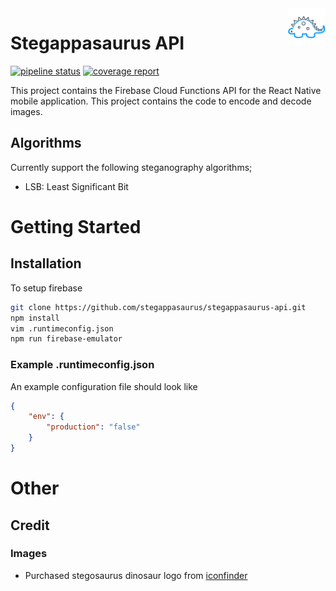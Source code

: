 <a href="https://gitlab.com/stegappasaurus/stegappasaurus-app">
    <img src="docs/images/logo-dark.png" alt="Stegappasaurus Logo" title="Stegappasaurus" align="right" height="60" />
</a>

# Stegappasaurus API

[![pipeline status](https://gitlab.com/stegappasaurus/stegappasaurus-api/badges/master/pipeline.svg)](https://gitlab.com/stegappasaurus/stegappasaurus-api/commits/master)
[![coverage report](https://gitlab.com/stegappasaurus/stegappasaurus-api/badges/master/coverage.svg)](https://gitlab.com/stegappasaurus/stegappasaurus-api/commits/master)

This project contains the Firebase Cloud Functions API for the React Native mobile application. This project contains the
code to encode and decode images.

## Algorithms

Currently support the following steganography algorithms;

- LSB: Least Significant Bit

# Getting Started

## Installation

To setup firebase

```bash
git clone https://github.com/stegappasaurus/stegappasaurus-api.git
npm install
vim .runtimeconfig.json
npm run firebase-emulator
```

### Example .runtimeconfig.json

An example configuration file should look like

```json
{
    "env": {
        "production": "false"
    }
}
```

# Other

## Credit

### Images

- Purchased stegosaurus dinosaur logo from [iconfinder](https://www.iconfinder.com/icons/380124/animal_big_experience_dino_paleontology_reptile_stegosaurus_zababa_icon#size=512)